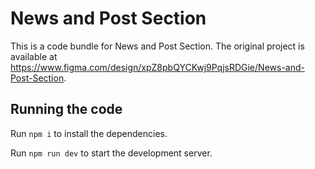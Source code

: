 
  # News and Post Section

  This is a code bundle for News and Post Section. The original project is available at https://www.figma.com/design/xpZ8pbQYCKwj9PqjsRDGie/News-and-Post-Section.

  ## Running the code

  Run `npm i` to install the dependencies.

  Run `npm run dev` to start the development server.
  